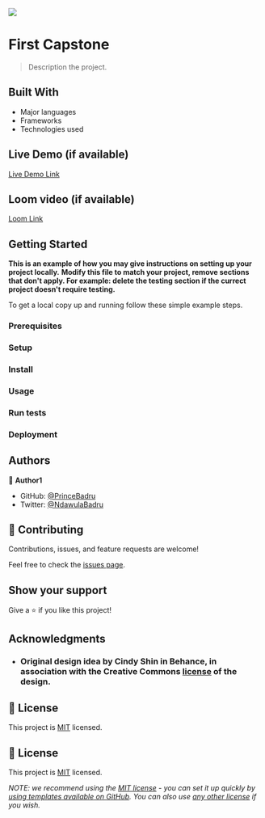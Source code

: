 ![](https://img.shields.io/badge/Microverse-blueviolet)

# First Capstone

> Description the project.


## Built With

- Major languages
- Frameworks
- Technologies used

## Live Demo (if available)

[Live Demo Link](https://princebadru.github.io/New-Capstone/)

## Loom video (if available)
[Loom Link](https://www.loom.com/share/84b09bc2c29a4cada8cdf05d306d1b47)

## Getting Started

**This is an example of how you may give instructions on setting up your project locally.**
**Modify this file to match your project, remove sections that don't apply. For example: delete the testing section if the currect project doesn't require testing.**


To get a local copy up and running follow these simple example steps.

### Prerequisites

### Setup

### Install

### Usage

### Run tests

### Deployment



## Authors

👤 **Author1**

- GitHub: [@PrinceBadru](https://github.com/PrinceBadru)
- Twitter: [@NdawulaBadru](https://twitter.com/BadruNdawula)


## 🤝 Contributing

Contributions, issues, and feature requests are welcome!

Feel free to check the [issues page](../../issues/).

## Show your support

Give a ⭐️ if you like this project!

## Acknowledgments

- ### Original design idea by **Cindy Shin in Behance**, in association with the Creative Commons [license](./CC.md) of the design.

## 📝 License

This project is [MIT](LICENSE.md) licensed.



## 📝 License

This project is [MIT](./LICENSE) licensed.

_NOTE: we recommend using the [MIT license](https://choosealicense.com/licenses/mit/) - you can set it up quickly by [using templates available on GitHub](https://docs.github.com/en/communities/setting-up-your-project-for-healthy-contributions/adding-a-license-to-a-repository). You can also use [any other license](https://choosealicense.com/licenses/) if you wish._